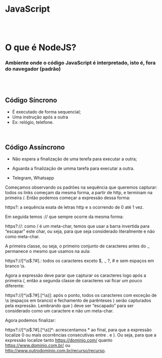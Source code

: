 <h1>JavaScript</h1>

<br>
<br>

<h1>O que é NodeJS?</h1>

 ### Ambiente onde o código JavaScript é interpretado, isto é, fora do navegador (padrão)

<br>
<br>

## Código Síncrono

 - É executado de forma sequencial;
 - Uma instrução após a outra
 - Ex: relógio, telefone.

<br>

 ## Código Assíncrono
    
 - Não espera a finalização de uma terefa para executar a outra;

- Aguarda a finalização de umma tarefa para executar a outra.

- Telegram, Whatsapp




Começamos observando os padrões na sequência que queremos capturar: todos os links começam da mesma forma, a partir de http, e terminam na primeira /. Então podemos começar a expressão dessa forma:

https?: a sequência exata de letras http e s ocorrendo de 0 até 1 vez.

Em seguida temos :// que sempre ocorre da mesma forma:

https?:\/\/: como / é um meta-char, temos que usar a barra invertida para “escapar” este char, ou seja, para que seja considerado literalmente e não como meta-char.

A primeira classe, ou seja, o primeiro conjunto de caracteres antes do ., permanece o mesmo que usamos na aula:

https?:\/\/[^\s$.?#].: todos os caracteres exceto $, ., ?, # e sem espaços em branco \s.

Agora a expressão deve parar que capturar os caracteres logo após a primeira /, então a segunda classe de caracteres vai ficar um pouco diferente:

https?:\/\/[^\s$.?#].[^\s\)]: após o ponto, todos os caracteres com exceção de \s (espaços em branco) e fechamento de parênteses \) serão capturados pela expressão. Lembrando que ) deve ser “escapado” para ser considerado como um caractere e não um meta-char.

Agora podemos finalizar:

https?:\/\/[^\s$.?#].[^\s\)]*: acrescentamos * ao final, para que a expressão localize 0 ou mais ocorrências consecutivas entre . e ). Ou seja, para que a expressão localize tanto https://dominio.com/ quanto https://www.dominio.com.br/ ou http://www.outrodominio.com.br/recurso/recurso.